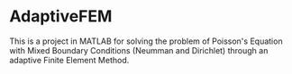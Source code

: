 # AdaptiveFEM
 This is a project in MATLAB for solving the problem of Poisson's Equation with Mixed Boundary Conditions (Neumman and Dirichlet) through an adaptive Finite Element Method.
